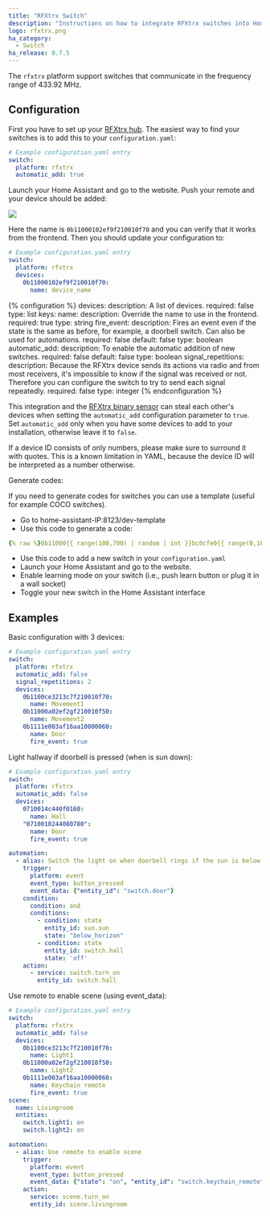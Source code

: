 ```yaml
---
title: "RFXtrx Switch"
description: "Instructions on how to integrate RFXtrx switches into Home Assistant."
logo: rfxtrx.png
ha_category:
  - Switch
ha_release: 0.7.5
---
```


The `rfxtrx` platform support switches that communicate in the frequency range of 433.92 MHz.

## Configuration

First you have to set up your [RFXtrx hub](/integrations/rfxtrx/).
The easiest way to find your switches is to add this to your `configuration.yaml`:

```yaml
# Example configuration.yaml entry
switch:
  platform: rfxtrx
  automatic_add: true
```

Launch your Home Assistant and go to the website.
Push your remote and your device should be added:

<p class='img'>
<img src='/images/integrations/rfxtrx/switch.png' />
</p>

Here the name is `0b11000102ef9f210010f70` and you can verify that it works from the frontend.
Then you should update your configuration to:

```yaml
# Example configuration.yaml entry
switch:
  platform: rfxtrx
  devices:
    0b11000102ef9f210010f70:
      name: device_name
```

{% configuration %}
devices:
  description: A list of devices.
  required: false
  type: list
  keys:
    name:
      description: Override the name to use in the frontend.
      required: true
      type: string
    fire_event:
      description: Fires an event even if the state is the same as before, for example, a doorbell switch. Can also be used for automations.
      required: false
      default: false
      type: boolean
automatic_add:
  description: To enable the automatic addition of new switches.
  required: false
  default: false
  type: boolean
signal_repetitions:
  description: Because the RFXtrx device sends its actions via radio and from most receivers, it's impossible to know if the signal was received or not. Therefore you can configure the switch to try to send each signal repeatedly.
  required: false
  type: integer
{% endconfiguration %}

<div class='note warning'>

This integration and the [RFXtrx binary sensor](/integrations/binary_sensor.rfxtrx/) can steal each other's devices when setting the `automatic_add` configuration parameter to `true`. Set `automatic_add` only when you have some devices to add to your installation, otherwise leave it to `false`.

</div>

<div class='note warning'>
If a device ID consists of only numbers, please make sure to surround it with quotes.
This is a known limitation in YAML, because the device ID will be interpreted as a number otherwise.
</div>

Generate codes:

If you need to generate codes for switches you can use a template (useful for example COCO switches).

- Go to home-assistant-IP:8123/dev-template
- Use this code to generate a code:

```yaml
{% raw %}0b11000{{ range(100,700) | random | int }}bc0cfe0{{ range(0,10) | random | int }}010f70{% endraw %}
```

- Use this code to add a new switch in your `configuration.yaml`
- Launch your Home Assistant and go to the website.
- Enable learning mode on your switch (i.e., push learn button or plug it in a wall socket)
- Toggle your new switch in the Home Assistant interface

## Examples

Basic configuration with 3 devices:

```yaml
# Example configuration.yaml entry
switch:
  platform: rfxtrx
  automatic_add: false
  signal_repetitions: 2
  devices:
    0b1100ce3213c7f210010f70:
      name: Movement1
    0b11000a02ef2gf210010f50:
      name: Movement2
    0b1111e003af16aa10000060:
      name: Door
      fire_event: true
```

Light hallway if doorbell is pressed (when is sun down):

```yaml
# Example configuration.yaml entry
switch:
  platform: rfxtrx
  automatic_add: false
  devices:
    0710014c440f0160:
      name: Hall
    "0710010244080780":
      name: Door
      fire_event: true

automation:
  - alias: Switch the light on when doorbell rings if the sun is below the horizon and the light was off
    trigger:
      platform: event
      event_type: button_pressed
      event_data: {"entity_id": "switch.door"}
    condition:
      condition: and
      conditions:
        - condition: state
          entity_id: sun.sun
          state: "below_horizon"
        - condition: state
          entity_id: switch.hall
          state: 'off'
    action:
      - service: switch.turn_on
        entity_id: switch.hall
```

Use remote to enable scene (using event_data):

```yaml
# Example configuration.yaml entry
switch:
  platform: rfxtrx
  automatic_add: false
  devices:
    0b1100ce3213c7f210010f70:
      name: Light1
    0b11000a02ef2gf210010f50:
      name: Light2
    0b1111e003af16aa10000060:
      name: Keychain remote
      fire_event: true
scene:
  name: Livingroom
  entities:
    switch.light1: on
    switch.light2: on

automation:
  - alias: Use remote to enable scene
    trigger:
      platform: event
      event_type: button_pressed
      event_data: {"state": "on", "entity_id": "switch.keychain_remote"}
    action:
      service: scene.turn_on
      entity_id: scene.livingroom
```
